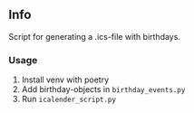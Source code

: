 ## Info

Script for generating a .ics-file with birthdays.

### Usage

1. Install venv with poetry
2. Add birthday-objects in `birthday_events.py`
3. Run `icalender_script.py`